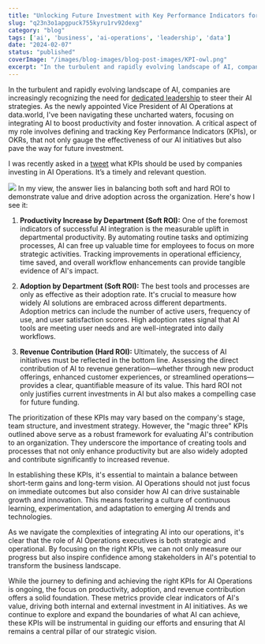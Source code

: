 ```yaml
---
title: "Unlocking Future Investment with Key Performance Indicators for AI Operations"
slug: "q23n3o1apgpuck755kyru1rv92dexg"
category: "blog"
tags: ['ai', 'business', 'ai-operations', 'leadership', 'data']
date: "2024-02-07"
status: "published"
coverImage: "/images/blog-images/blog-post-images/KPI-owl.png"
excerpt: "In the turbulent and rapidly evolving landscape of AI, companies are increasingly recognizing the need for dedicated leadership to steer their AI strategies. As the newly appointed Vice President o..."
---
```


In the turbulent and rapidly evolving landscape of AI, companies are increasingly recognizing the need for [dedicated leadership](https://medium.com/datadotworld/help-wanted-why-your-ai-strategy-needs-a-dedicated-executive-d6c5b0765b8d) to steer their AI strategies. As the newly appointed Vice President of AI Operations at data.world, I've been navigating these uncharted waters, focusing on integrating AI to boost productivity and foster innovation. A critical aspect of my role involves defining and tracking Key Performance Indicators (KPIs), or OKRs, that not only gauge the effectiveness of our AI initiatives but also pave the way for future investment.

I was recently asked in a [tweet](https://x.com/damn_ethan/status/1754954721578618944?s=20) what KPIs should be used by companies investing in AI Operations. It’s a timely and relevant question.

![](/images/blog-images/blog-post-images/Screenshot_2024-02-06_at_10.22.00_PM.png) In my view, the answer lies in balancing both soft and hard ROI to demonstrate value and drive adoption across the organization. Here's how I see it:

1. **Productivity Increase by Department (Soft ROI):** One of the foremost indicators of successful AI integration is the measurable uplift in departmental productivity. By automating routine tasks and optimizing processes, AI can free up valuable time for employees to focus on more strategic activities. Tracking improvements in operational efficiency, time saved, and overall workflow enhancements can provide tangible evidence of AI's impact.


1. **Adoption by Department (Soft ROI):** The best tools and processes are only as effective as their adoption rate. It's crucial to measure how widely AI solutions are embraced across different departments. Adoption metrics can include the number of active users, frequency of use, and user satisfaction scores. High adoption rates signal that AI tools are meeting user needs and are well-integrated into daily workflows.


1. **Revenue Contribution (Hard ROI):** Ultimately, the success of AI initiatives must be reflected in the bottom line. Assessing the direct contribution of AI to revenue generation—whether through new product offerings, enhanced customer experiences, or streamlined operations—provides a clear, quantifiable measure of its value. This hard ROI not only justifies current investments in AI but also makes a compelling case for future funding.



The prioritization of these KPIs may vary based on the company's stage, team structure, and investment strategy. However, the "magic three" KPIs outlined above serve as a robust framework for evaluating AI's contribution to an organization. They underscore the importance of creating tools and processes that not only enhance productivity but are also widely adopted and contribute significantly to increased revenue.

In establishing these KPIs, it's essential to maintain a balance between short-term gains and long-term vision. AI Operations should not just focus on immediate outcomes but also consider how AI can drive sustainable growth and innovation. This means fostering a culture of continuous learning, experimentation, and adaptation to emerging AI trends and technologies.

As we navigate the complexities of integrating AI into our operations, it's clear that the role of AI Operations executives is both strategic and operational. By focusing on the right KPIs, we can not only measure our progress but also inspire confidence among stakeholders in AI's potential to transform the business landscape.

While the journey to defining and achieving the right KPIs for AI Operations is ongoing, the focus on productivity, adoption, and revenue contribution offers a solid foundation. These metrics provide clear indicators of AI's value, driving both internal and external investment in AI initiatives. As we continue to explore and expand the boundaries of what AI can achieve, these KPIs will be instrumental in guiding our efforts and ensuring that AI remains a central pillar of our strategic vision.

